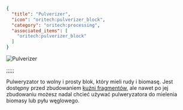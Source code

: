```json
{
  "title": "Pulverizer",
  "icon": "oritech:pulverizer_block",
  "category": "oritech:processing",
  "associated_items": [
    "oritech:pulverizer_block"
  ]
}
```

![Pulverizer](oritech:textures/book/pulverizer.png,fit)

;;;;;

Pulweryzator to wolny i prosty blok, który mieli rudy i biomasę. Jest dostępny przed zbudowaniem [kuźni fragmentów](^oritech:processing/fragment_forge), ale nawet po jej zbudowaniu możesz nadal chcieć używać pulweryzatora do mielenia biomasy lub pyłu węglowego.